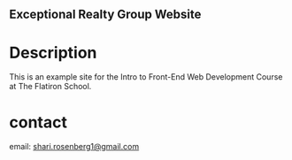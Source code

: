 Exceptional Realty Group Website
---

# Description

This is an example site for the Intro to Front-End Web Development Course at The Flatiron School.

# contact

email: shari.rosenberg1@gmail.com
